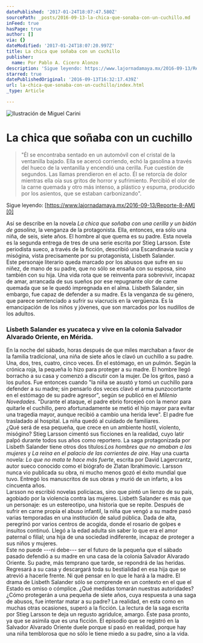 ```yaml
---
datePublished: '2017-01-24T18:07:47.580Z'
sourcePath: _posts/2016-09-13-la-chica-que-sonaba-con-un-cuchillo.md
inFeed: true
hasPage: true
author: []
via: {}
dateModified: '2017-01-24T18:07:20.997Z'
title: La chica que soñaba con un cuchillo
publisher:
  name: Por Pablo A. Cicero Alonzo
description: 'Sigue leyendo: https://www.lajornadamaya.mx/2016-09-13/Reporte-8-AM'
starred: true
datePublishedOriginal: '2016-09-13T16:32:17.439Z'
url: la-chica-que-sonaba-con-un-cuchillo/index.html
_type: Article

---
```

![Ilustración de Miguel Carini ](https://the-grid-user-content.s3-us-west-2.amazonaws.com/24ab2440-0fe3-4f61-8cbd-5a8c2663c656.jpg)

# La chica que soñaba con un cuchillo

> "Él se encontraba sentado en un automóvil con el cristal de la ventanilla bajado. Ella se acercó corriendo, echó la gasolina a través del hueco de la ventanilla y encendió una cerilla. Fue cuestión de segundos. Las llamas prendieron en el acto. Él se retorcía de dolor mientras ella oía sus gritos de horror y sufrimiento. Percibió el olor de la carne quemada y otro más intenso, a plástico y espuma, producido por los asientos, que se estaban carbonizando".

Sigue leyendo: [https://www.lajornadamaya.mx/2016-09-13/Reporte-8-AM][0]

Así se describe en la novela _La chica que soñaba con una cerilla y un bidón de gasolina_, la venganza de la protagonista. Ella, entonces, era sólo una niña, de seis, siete años. El hombre al que quema es su padre. Esta novela es la segunda entrega de tres de una serie escrita por Stieg Larsson. Este periodista sueco, a través de la ficción, describió una Escandinavia sucia y misógina, vista precisamente por su protagonista, Lisbeth Salander.  
Este personaje literario queda marcado por los abusos que sufre en su niñez, de mano de su padre, que no sólo se ensaña con su esposa, sino también con su hija. Una vida rota que se reinventa para sobrevivir, incapaz de amar, arrancada de sus sueños por ese repugnante olor de carne quemada que se le quedó impregnada en el alma. Lisbeth Salander, sin embargo, fue capaz de defender a su madre. Es la venganza de su género, que parece sentenciado a sufrir su viacrucis en la vergüenza. Es la emancipación de los niños y jóvenes, que son marcados por los nudillos de los adultos.

### **Lisbeth Salander es yucateca y vive en la colonia Salvador Alvarado Oriente, en Mérida.**

En la noche del sábado, horas después de que miles marchaban a favor de la familia tradicional, una niña de siete años le clavó un cuchillo a su padre. Una, dos, tres, cuatro, cinco veces. En el estómago, en un pulmón. Según la crónica roja, la pequeña lo hizo para proteger a su madre. El hombre llegó borracho a su casa y comenzó a discutir con la mujer. De los gritos, pasó a los puños. Fue entonces cuando "la niña se asustó y tomó un cuchillo para defender a su madre; sin pensarlo dos veces clavó el arma punzocortante en el estómago de su padre agresor", según se publicó en el _Milenio Novedades_. "Durante el ataque, el padre ebrio forcejeó con la menor para quitarle el cuchillo, pero afortunadamente se metió el hijo mayor para evitar una tragedia mayor, aunque recibió a cambio una herida leve". El padre fue trasladado al hospital. La niña quedó al cuidado de familiares.  
¿Qué será de esa pequeña, que crece en un ambiente hostil, violento, misógino? Stieg Larsson cimentó sus ficciones en la realidad, cuyo latir palpó durante todos sus años como reportero. La saga protagonizada por Lisbeth Salander tiene otros dos títulos:_Los hombres que no amaban a las mujeres_ y _La reina en el palacio de las corrientes de aire_. Hay una cuarta novela: _Lo que no mata te hace más fuerte_, escrita por David Lagercrantz, autor sueco conocido como el biógrafo de Zlatan Ibrahimovic. Larsson nunca vio publicada su obra, ni mucho menos gozó el éxito mundial que tuvo. Entregó los manuscritos de sus obras y murió de un infarto, a los cincuenta años.  
Larsson no escribió novelas policiacas, sino que pintó un lienzo de su país, agobiado por la violencia contra las mujeres. Lisbeth Salander es más que un personaje: es un estereotipo, una historia que se repite. Después de sufrir en carne propia el abuso infantil, la niña que vengó a su madre pasó varias temporadas en una institución de salud pública. Dada de alta, peregrinó por varios centros de acogida, donde el rosario de golpes e insultos continuó. Llegó a la edad adulta sin saber lo que era el amor paternal o filial; una hija de una sociedad indiferente, incapaz de proteger a sus niños y mujeres.   
Este no puede ---ni debe--- ser el futuro de la pequeña que el sábado pasado defendió a su madre en una casa de la colonia Salvador Alvarado Oriente. Su padre, más temprano que tarde, se repondrá de las heridas. Regresará a su casa y descargará toda su bestialidad en esa hija que se atrevió a hacerle frente. Ni qué pensar en lo que le hará a la madre. El drama de Lisbeth Salander sólo se comprende en un contexto en el que el Estado es omiso o cómplice. ¿Qué medidas tomarán nuestras autoridades? ¿Cómo protegerán a una pequeña de siete años, cuya respuesta a una saga de abusos, fue intentar matar a su padre? La realidad, en esta como en muchas otras ocasiones, superó a la ficción. La lectura de la saga escrita por Stieg Larsson te deja un regusto agridulce, amargo. Éste pasa pronto, ya que se asimila que es una ficción. El episodio que se registró en la Salvador Alvarado Oriente duele porque sí pasó en realidad, porque hay una niña temblorosa que no sólo le tiene miedo a su padre, sino a la vida.

[0]: https://www.lajornadamaya.mx/2016-09-13/Reporte-8-AM